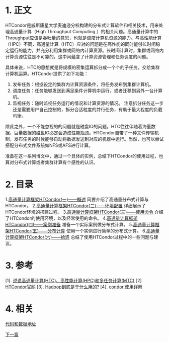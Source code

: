 # 1. 正文

HTCondor是威斯康星大学麦迪逊分校构建的分布式计算软件和相关技术，用来处理高通量计算（High Throughput Computing ）的相关问题。高通量计算中的Throughput应该是吞吐量的意思，也就是调度计算机资源的能力。与高性能计算（HPC）不同，高通量计算（HTC）应对的问题是在高性能的同时能够长时间稳定运行的能力，并充分利用集群或网络内计算资源。长时间计算时，集群或网络内计算资源往往是不可靠的，这中间蕴含了计算资源管理和任务调度的问题。

具体来说，HTC的思想就是将规模的密集运算拆分成一个个的子任务，交给集群计算机运算。HTCondor提供了如下功能：
1. 发布任务：根据设定的集群内计算资源条件，将任务发布到集群计算机。
2. 调度任务：任务能够发送到满足条件计算机中运行，或者迁移到另外一台计算机。
3. 监视任务：随时监视任务运行的情况和计算资源的情况。
注意拆分任务这一步还是需要用户自己控制的，拆分合适粒度的并行任务，有助于最大程度的负载均衡。

除此之外，一个不能忽视的的问题就是磁盘IO的问题。HTC往往伴随着海量数据，巨量数据的磁盘IO必定会造成性能瓶颈。HTCondor自带了一种文件传输机制，发布任务的时候能够自动将数据发送到对应的机器中运行。当然，也可以尝试搭配分布式文件系统如NFS或AFS进行计算。

准备在这一系列博文中，通过一个具体的实例，总结下HTCondor的使用过程，也算对分布式计算或者集群计算有个感性的认识。

# 2. 目录
1.[高通量计算框架HTCondor(一)——概述][netlink1]
简要介绍了高通量分布式计算与HTCondor。
2.[高通量计算框架HTCondor(二)——环境配置][netlink2]
详细展示了HTCondor环境的搭建过程。
3.[高通量计算框架HTCondor(三)——使用命令][netlink3]
介绍了HTCondor的使用环境，以及经常使用的命令。
4.[高通量计算框架HTCondor(四)——案例准备][netlink4]
准备一个实际案例做分布式计算。
5.[高通量计算框架HTCondor(五)——分布计算][netlink5]
使用一个实例进行简单的分布式计算。
6.[高通量计算框架HTCondor(六)——拾遗][netlink6]
总结了使用HTCondor过程中的一些问题与建议。

# 3. 参考
[1]. [说说高通量计算(HTC)、高性能计算(HPC)和多任务计算(MTC)](http://www.360doc.com/content/12/0514/00/21412_210833098.shtml)
[2]. [HTCondor官网](https://research.cs.wisc.edu/htcondor/)
[3]. [Hadoop到底是干什么用的?](https://www.zhihu.com/question/333417513)
[4]. [condor 使用详解](https://blog.csdn.net/nov_csdn/article/details/50442038)

# 4. 相关
[代码和数据地址](https://github.com/fafa1899/HTC)

[下一篇][netlink2]

[netlink1]:https://blog.csdn.net/charlee44/article/details/104018595
[netlink2]:https://blog.csdn.net/charlee44/article/details/104023264
[netlink3]:https://blog.csdn.net/charlee44/article/details/104077991
[netlink4]:https://blog.csdn.net/charlee44/article/details/104081453
[netlink5]:https://blog.csdn.net/charlee44/article/details/104083343
[netlink6]:https://blog.csdn.net/charlee44/article/details/104085090
